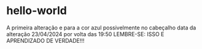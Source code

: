 # hello-world
A primeira alteração e para a cor azul possivelmente no cabeçalho
data da alteração 23/04/2024 por volta das 19:50
LEMBRE-SE: ISSO E APRENDIZADO DE VERDADE!!!
